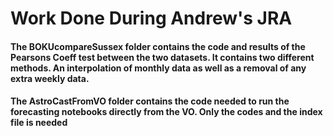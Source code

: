 
<p align="center">


# Work Done During Andrew's JRA

#### The BOKUcompareSussex folder contains the code and results of the Pearsons Coeff test between the two datasets. It contains two different methods. An interpolation of monthly data as well as a removal of any extra weekly data.

#### The AstroCastFromVO folder contains the code needed to run the forecasting notebooks directly from the VO. Only the codes and the index file is needed

</p>
